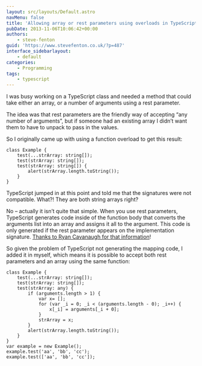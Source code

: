 ```yaml
---
layout: src/layouts/Default.astro
navMenu: false
title: 'Allowing array or rest parameters using overloads in TypeScript'
pubDate: 2013-11-06T10:06:42+00:00
authors:
    - steve-fenton
guid: 'https://www.stevefenton.co.uk/?p=487'
interface_sidebarlayout:
    - default
categories:
    - Programming
tags:
    - typescript
---
```


I was busy working on a TypeScript class and needed a method that could take either an array, or a number of arguments using a rest parameter.

The idea was that rest parameters are the friendly way of accepting “any number of arguments”, but if someone had an existing array I didn’t want them to have to unpack to pass in the values.

So I originally came up with using a function overload to get this result:

```
class Example {
    test(...strArray: string[]);
    test(strArray: string[]);
    test(strArray: string[]) {
        alert(strArray.length.toString());
    }
}
```
TypeScript jumped in at this point and told me that the signatures were not compatible. What?! They are both string arrays right?

No – actually it isn’t quite that simple. When you use rest parameters, TypeScript generates code inside of the function body that converts the arguments list into an array and assigns it all to the argument. This code is only generated if the rest parameter appears on the implementation signature. [Thanks to Ryan Cavanaugh for that information](http://stackoverflow.com/questions/19759851/typescript-overload-signature-not-compatible-with-rest-and-array-overloads/)!

So given the problem of TypeScript not generating the mapping code, I added it in myself, which means it is possible to accept both rest parameters and an array using the same function:

```
class Example {
    test(...strArray: string[]);
    test(strArray: string[]);
    test(strArray: any) {
        if (arguments.length > 1) {
            var x= [];
            for (var _i = 0; _i < (arguments.length - 0); _i++) {
                x[_i] = arguments[_i + 0];
            }
            strArray = x;
        }
        alert(strArray.length.toString());
    }
}
var example = new Example();
example.test('aa', 'bb', 'cc');
example.test(['aa', 'bb', 'cc']);
```